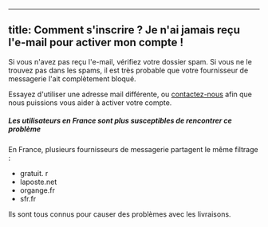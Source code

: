 ***

## title: Comment s'inscrire ? Je n'ai jamais reçu l'e-mail pour activer mon compte !

Si vous n'avez pas reçu l'e-mail, vérifiez votre dossier spam. Si vous ne le trouvez pas dans les spams, il est très probable que votre fournisseur de messagerie l'ait complètement bloqué.

Essayez d'utiliser une adresse mail différente, ou [contactez-nous](https://discord.freesewing.org/) afin que nous puissions vous aider à activer votre compte.

<Note>

##### Les utilisateurs en France sont plus susceptibles de rencontrer ce problème

En France, plusieurs fournisseurs de messagerie partagent le même filtrage :

*   gratuit. r
*   laposte.net
*   organge.fr
*   sfr.fr

Ils sont tous connus pour causer des problèmes avec les livraisons.

</Note>
